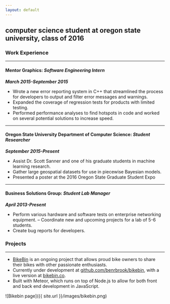 ```yaml
---
layout: default
---
```


## computer science student at oregon state university, class of 2016

### Work Experience

---

#### Mentor Graphics: *Software Engineering Intern*

**_March 2015-September 2015_**

* Wrote a new error reporting system in C++ that streamlined the process for developers to output and filter error messages and warnings.
* Expanded the coverage of regression tests for products with limited testing.
* Performed performance analyses to find hotspots in code and worked on several potential
solutions to increase speed.

---

#### Oregon State University Department of Computer Science: *Student Researcher*

**_September 2015-Present_**

* Assist Dr. Scott Sanner and one of his graduate students in machine learning research. 
* Gather large geospatial datasets for use in piecewise Bayesian models.
* Presented a poster at the 2016 Oregon State Graduate Student Expo

---

#### Business Solutions Group: *Student Lab Manager*

**_April 2013-Present_**

* Perform various hardware and software tests on enterprise networking equipment. – Coordinate new and upcoming projects for a lab of 5-6 students.
* Create bug reports for developers.



### Projects

---

* [BikeBin](http://bikebin.co) is an ongoing project that allows proud bike owners to share their bikes with other passionate enthusiasts.
* Currently under development at [github.com/benrbrook/bikebin](https://github.com/benrbrook/bikebin), with a live version at [bikebin.co](http://bikebin.co).
* Built with Meteor, which runs on top of Node.js to allow for both front and back end development in JavaScript.

![Bikebin page]({{ site.url }}/images/bikebin.png)

